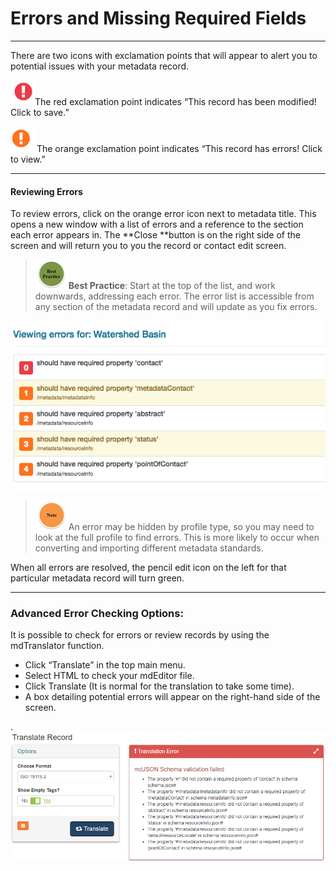 # Errors and Missing Required Fields

---

There are two icons with exclamation points that will appear to alert you to potential issues with your metadata record.

![](/assets/small_red.png)The red exclamation point indicates “This record has been modified! Click to save.”

![](/assets/small_orange.png) The orange exclamation point indicates “This record has errors! Click to view.”

---

#### Reviewing Errors

To review errors, click on the orange error icon next to metadata title. This opens a new window with a list of errors and a reference to the section each error appears in. The **Close **button is on the right side of the screen and will return you to you the record or contact edit screen.

> ![](/assets/best_practice_small.png)**Best Practice**: Start at the top of the list, and work downwards, addressing each error. The error list is accessible from any section of the metadata record and will update as you fix errors.

![](/assets/small_errors.png)

> ![](/assets/note_small.png)An error may be hidden by profile type, so you may need to look at the full profile to find errors.  This is more likely to occur when converting and importing different metadata standards.

When all errors are resolved, the pencil edit icon on the left for that particular metadata record will turn green.

---

### Advanced Error Checking Options:

It is possible to check for errors or review records by using the mdTranslator function.

* Click “Translate” in the top main menu. 
* Select HTML to check your mdEditor file. 
* Click Translate \(It is normal for the translation to take some time\). 
* A box detailing potential errors will appear on the right-hand side of the screen. 

.![](/assets/translate_error_window.png)

